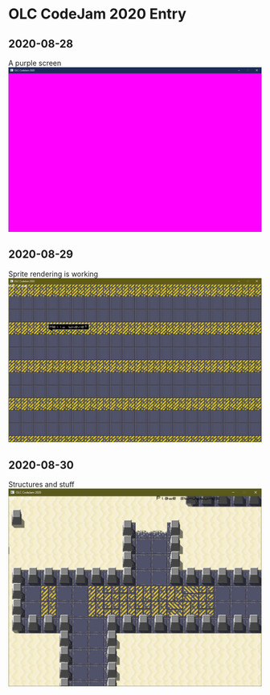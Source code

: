 # OLC CodeJam 2020 Entry

## 2020-08-28
A purple screen
![The purple screen of hope](screenshots/2020-08-28_2231.png)

## 2020-08-29
Sprite rendering is working
![Sprite rendering](screenshots/2020-08-29_1145.png)

## 2020-08-30
Structures and stuff
![Structures](screenshots/2020-08-30_1607.png)
